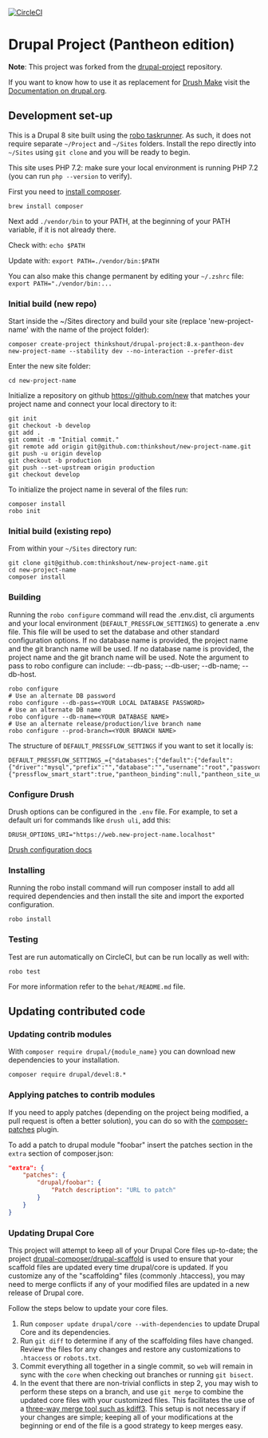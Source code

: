 [![CircleCI](https://circleci.com/gh/thinkshout/drupal-project/tree/8.x-pantheon.svg?style=svg)](https://circleci.com/gh/thinkshout/drupal-project/tree/8.x-pantheon)

# Drupal Project (Pantheon edition)

**Note**: This project was forked from the [drupal-project](https://github.com/drupal-composer/drupal-project) repository.

If you want to know how to use it as replacement for
[Drush Make](https://github.com/drush-ops/drush/blob/8.x/docs/make.md) visit
the [Documentation on drupal.org](https://www.drupal.org/node/2471553).

## Development set-up

This is a Drupal 8 site built using the [robo taskrunner](http://robo.li/). As such, it does not require separate `~/Project` and `~/Sites` folders. Install the repo directly into `~/Sites` using `git clone` and you will be ready to begin.  

This site uses PHP 7.2: make sure your local environment is running PHP 7.2 (you can run `php --version` to verify).

First you need to [install composer](https://getcomposer.org/doc/00-intro.md#installation-linux-unix-osx).

`brew install composer`

Next add `./vendor/bin` to your PATH, at the beginning of your PATH variable, if it is not already there.

Check with:
`echo $PATH`

Update with:
`export PATH=./vendor/bin:$PATH`

You can also make this change permanent by editing your `~/.zshrc` file:
`export PATH="./vendor/bin:...`

### Initial build (new repo)

Start inside the ~/Sites directory and build your site (replace 'new-project-name' with the name of the project folder):

```
composer create-project thinkshout/drupal-project:8.x-pantheon-dev new-project-name --stability dev --no-interaction --prefer-dist
```

Enter the new site folder:

```
cd new-project-name
```

Initialize a repository on github https://github.com/new that matches your project name and connect your local directory to it:

```
git init
git checkout -b develop
git add .
git commit -m "Initial commit."
git remote add origin git@github.com:thinkshout/new-project-name.git
git push -u origin develop
git checkout -b production
git push --set-upstream origin production
git checkout develop
```

To initialize the project name in several of the files run:

```
composer install
robo init
```

### Initial build (existing repo)

From within your `~/Sites` directory run:

```
git clone git@github.com:thinkshout/new-project-name.git
cd new-project-name
composer install
```

### Building

Running the `robo configure` command will read the .env.dist, cli arguments and
your local environment (`DEFAULT_PRESSFLOW_SETTINGS`) to generate a .env file. This file will be used to set
the database and other standard configuration options. If no database name is provided, the project name and the git branch name will be used. If no database name is provided, the project name and the git branch name will be used. Note the argument to pass to robo configure can include: --db-pass; --db-user; --db-name; --db-host.

```
robo configure
# Use an alternate DB password
robo configure --db-pass=<YOUR LOCAL DATABASE PASSWORD>
# Use an alternate DB name
robo configure --db-name=<YOUR DATABASE NAME>
# Use an alternate release/production/live branch name
robo configure --prod-branch=<YOUR BRANCH NAME>
```

The structure of `DEFAULT_PRESSFLOW_SETTINGS` if you want to set it locally is:

```
DEFAULT_PRESSFLOW_SETTINGS_={"databases":{"default":{"default":{"driver":"mysql","prefix":"","database":"","username":"root","password":"root","host":"localhost","port":3306}}},"conf":{"pressflow_smart_start":true,"pantheon_binding":null,"pantheon_site_uuid":null,"pantheon_environment":"local","pantheon_tier":"local","pantheon_index_host":"localhost","pantheon_index_port":8983,"redis_client_host":"localhost","redis_client_port":6379,"redis_client_password":"","file_public_path":"sites\/default\/files","file_private_path":"sites\/default\/files\/private","file_directory_path":"site\/default\/files","file_temporary_path":"\/tmp","file_directory_temp":"\/tmp","css_gzip_compression":false,"js_gzip_compression":false,"page_compression":false},"hash_salt":"","config_directory_name":"sites\/default\/config","drupal_hash_salt":""}
```

### Configure Drush

Drush options can be configured in the `.env` file. For example, to set a default uri for commands like `drush uli`, add this:

```
DRUSH_OPTIONS_URI="https://web.new-project-name.localhost"
```

[Drush configuration docs](https://github.com/drush-ops/drush/blob/master/docs/using-drush-configuration.md)

### Installing

Running the robo install command will run composer install to add all required
dependencies and then install the site and import the exported configuration.

```
robo install
```

### Testing

Test are run automatically on CircleCI, but can be run locally as well with:

```
robo test
```

For more information refer to the `behat/README.md` file.

## Updating contributed code

### Updating contrib modules

With `composer require drupal/{module_name}` you can download new dependencies to your
installation.

```
composer require drupal/devel:8.*
```

### Applying patches to contrib modules

If you need to apply patches (depending on the project being modified, a pull
request is often a better solution), you can do so with the
[composer-patches](https://github.com/cweagans/composer-patches) plugin.

To add a patch to drupal module "foobar" insert the patches section in the `extra`
section of composer.json:
```json
"extra": {
    "patches": {
        "drupal/foobar": {
            "Patch description": "URL to patch"
        }
    }
}
```

### Updating Drupal Core

This project will attempt to keep all of your Drupal Core files up-to-date; the
project [drupal-composer/drupal-scaffold](https://github.com/drupal-composer/drupal-scaffold)
is used to ensure that your scaffold files are updated every time drupal/core is
updated. If you customize any of the "scaffolding" files (commonly .htaccess),
you may need to merge conflicts if any of your modified files are updated in a
new release of Drupal core.

Follow the steps below to update your core files.

1. Run `composer update drupal/core --with-dependencies` to update Drupal Core and its dependencies.
1. Run `git diff` to determine if any of the scaffolding files have changed.
   Review the files for any changes and restore any customizations to
  `.htaccess` or `robots.txt`.
1. Commit everything all together in a single commit, so `web` will remain in
   sync with the `core` when checking out branches or running `git bisect`.
1. In the event that there are non-trivial conflicts in step 2, you may wish
   to perform these steps on a branch, and use `git merge` to combine the
   updated core files with your customized files. This facilitates the use
   of a [three-way merge tool such as kdiff3](http://www.gitshah.com/2010/12/how-to-setup-kdiff-as-diff-tool-for-git.html). This setup is not necessary if your changes are simple;
   keeping all of your modifications at the beginning or end of the file is a
   good strategy to keep merges easy.
